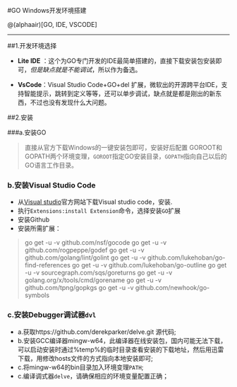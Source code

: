 #GO Windows开发环境搭建

@(alphaair)[GO, IDE, VSCODE]

--------------
##1.开发环境选择
- **Lite IDE** ：这个为GO专门开发的IDE最简单搭建的，直接下载安装包安装即可，*但是缺点就是不能调试*，所以作为备选。

- **VsCode**：Visual Studio Code+GO+del 扩展，微软出的开源跨平台IDE，支持智能提示，跳转到定义等等，还可以单步调试，缺点就是都是刚出的新东西，不过也没有发现什么大问题。

##2.安装

###a.安装GO
>直接从官方下载Windows的一键安装包即可，安装好后配置 GOROOT和GOPATH两个环境变理，`GOROOT`指定GO安装目录，`GOPATH`指向自己以后的GO语言工作目录。

### b.安装Visual Studio Code
- 从[Visual studio](http://www.visualstudio.com)官方网站下载Visual studio code，安装.
- 执行`Extensions:install Extension`命令，选择安装`GO`扩展
- 安装Github
- 安装所需扩展：

> go get -u -v github.com/nsf/gocode 
> go get -u -v github.com/rogpeppe/godef
> go get -u -v github.com/golang/lint/golint
> go get -u -v github.com/lukehoban/go-find-references
> go get -u -v github.com/lukehoban/go-outline
> go get -u -v sourcegraph.com/sqs/goreturns
> go get -u -v golang.org/x/tools/cmd/gorename
> go get -u -v github.com/tpng/gopkgs
> go get -u -v github.com/newhook/go-symbols

### c.安装Debugger调试器`dvl`
- a.获取https://github.com/derekparker/delve.git  源代码;
- b.安装GCC编译器mingw-w64，此编译器在线安装包，国内可能无法下载，可以启动安装时通过%temp%的临时目录查看安装的下载地址，然后用迅雷下载，用修改hosts文件的方式指向本地安装即可;
- c.将mingw-w64的bin目录加入环境变理`PATH`;
- c.编译调式器`delve`，请确保相应的环境变量配置正确；



